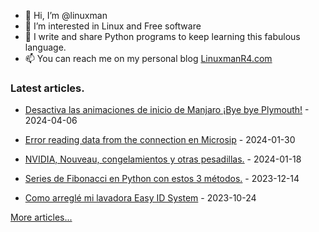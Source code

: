 - 👋 Hi, I’m @linuxman
- 👀 I’m interested in Linux and Free software
- 🌱 I write and share Python programs to keep learning this fabulous language.
- 📫 You can reach me on my personal blog [LinuxmanR4.com](https://linuxmanr4.com)

### Latest articles.


  * <a href="https://linuxmanr4.com/2024/04/06/desactiva-las-animaciones-de-inicio-de-manjaro-bye-bye-plymouth/" target="_blank">Desactiva las animaciones de inicio de Manjaro ¡Bye bye Plymouth!</a> - 2024-04-06

  * <a href="https://linuxmanr4.com/2024/01/30/error-reading-data-from-the-connection-en-microsip/" target="_blank">Error reading data from the connection en Microsip</a> - 2024-01-30

  * <a href="https://linuxmanr4.com/2024/01/18/nvidia-nouveau-congelamientos-y-otras-pesadillas/" target="_blank">NVIDIA, Nouveau, congelamientos y otras pesadillas.</a> - 2024-01-18

  * <a href="https://linuxmanr4.com/2023/12/14/series-de-fibonacci-en-python-con-estos-3-metodos/" target="_blank">Series de Fibonacci en Python con estos 3 métodos.</a> - 2023-12-14

  * <a href="https://linuxmanr4.com/2023/10/24/como-arregle-mi-lavadora-easy-id-system/" target="_blank">Como arreglé mi lavadora Easy ID System</a> - 2023-10-24


[More articles...](https://linuxmanr4.com/archivo-general/)